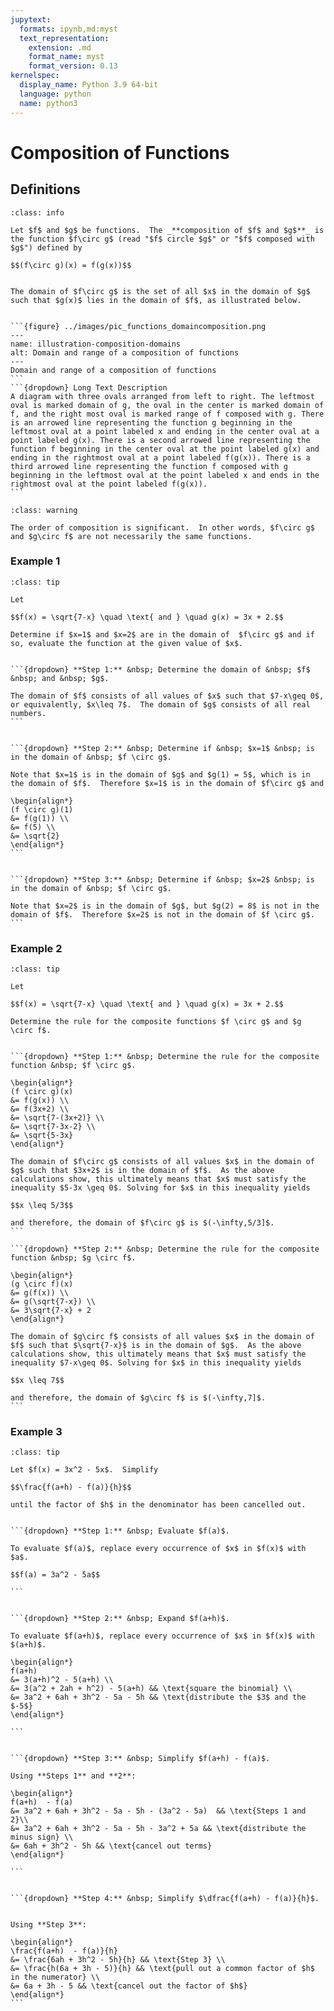 ```yaml
---
jupytext:
  formats: ipynb,md:myst
  text_representation:
    extension: .md
    format_name: myst
    format_version: 0.13
kernelspec:
  display_name: Python 3.9 64-bit
  language: python
  name: python3
---
```

# Composition of Functions

## Definitions

````{admonition} Definition
:class: info

Let $f$ and $g$ be functions.  The _**composition of $f$ and $g$**_ is the function $f\circ g$ (read "$f$ circle $g$" or "$f$ composed with $g$") defined by

$$(f\circ g)(x) = f(g(x))$$


The domain of $f\circ g$ is the set of all $x$ in the domain of $g$ such that $g(x)$ lies in the domain of $f$, as illustrated below.


```{figure} ../images/pic_functions_domaincomposition.png
---
name: illustration-composition-domains
alt: Domain and range of a composition of functions
---
Domain and range of a composition of functions
```
```{dropdown} Long Text Description
A diagram with three ovals arranged from left to right. The leftmost oval is marked domain of g, the oval in the center is marked domain of f, and the right most oval is marked range of f composed with g. There is an arrowed line representing the function g beginning in the leftmost oval at a point labeled x and ending in the center oval at a point labeled g(x). There is a second arrowed line representing the function f beginning in the center oval at the point labeled g(x) and ending in the rightmost oval at a point labeled f(g(x)). There is a third arrowed line representing the function f composed with g beginning in the leftmost oval at the point labeled x and ends in the rightmost oval at the point labeled f(g(x)).
```
````

```{admonition} Important
:class: warning

The order of composition is significant.  In other words, $f\circ g$ and $g\circ f$ are not necessarily the same functions.
```


### Example 1
````{admonition} The composition of functions
:class: tip

Let 

$$f(x) = \sqrt{7-x} \quad \text{ and } \quad g(x) = 3x + 2.$$  

Determine if $x=1$ and $x=2$ are in the domain of  $f\circ g$ and if so, evaluate the function at the given value of $x$.


```{dropdown} **Step 1:** &nbsp; Determine the domain of &nbsp; $f$ &nbsp; and &nbsp; $g$.

The domain of $f$ consists of all values of $x$ such that $7-x\geq 0$, or equivalently, $x\leq 7$.  The domain of $g$ consists of all real numbers.
```


```{dropdown} **Step 2:** &nbsp; Determine if &nbsp; $x=1$ &nbsp; is in the domain of &nbsp; $f \circ g$.

Note that $x=1$ is in the domain of $g$ and $g(1) = 5$, which is in the domain of $f$.  Therefore $x=1$ is in the domain of $f\circ g$ and 

\begin{align*}
(f \circ g)(1) 
&= f(g(1)) \\
&= f(5) \\
&= \sqrt{2}
\end{align*}
```


```{dropdown} **Step 3:** &nbsp; Determine if &nbsp; $x=2$ &nbsp; is in the domain of &nbsp; $f \circ g$.

Note that $x=2$ is in the domain of $g$, but $g(2) = 8$ is not in the domain of $f$.  Therefore $x=2$ is not in the domain of $f \circ g$.
```
````


### Example 2
````{admonition} The composition of functions
:class: tip

Let 

$$f(x) = \sqrt{7-x} \quad \text{ and } \quad g(x) = 3x + 2.$$  

Determine the rule for the composite functions $f \circ g$ and $g \circ f$. 


```{dropdown} **Step 1:** &nbsp; Determine the rule for the composite function &nbsp; $f \circ g$. 

\begin{align*}
(f \circ g)(x)
&= f(g(x)) \\
&= f(3x+2) \\
&= \sqrt{7-(3x+2)} \\
&= \sqrt{7-3x-2} \\
&= \sqrt{5-3x}
\end{align*}

The domain of $f\circ g$ consists of all values $x$ in the domain of $g$ such that $3x+2$ is in the domain of $f$.  As the above calculations show, this ultimately means that $x$ must satisfy the inequality $5-3x \geq 0$. Solving for $x$ in this inequality yields

$$x \leq 5/3$$

and therefore, the domain of $f\circ g$ is $(-\infty,5/3]$.
```

```{dropdown} **Step 2:** &nbsp; Determine the rule for the composite function &nbsp; $g \circ f$.  

\begin{align*}
(g \circ f)(x)
&= g(f(x)) \\
&= g(\sqrt{7-x}) \\
&= 3\sqrt{7-x} + 2
\end{align*}

The domain of $g\circ f$ consists of all values $x$ in the domain of $f$ such that $\sqrt{7-x}$ is in the domain of $g$.  As the above calculations show, this ultimately means that $x$ must satisfy the inequality $7-x\geq 0$. Solving for $x$ in this inequality yields

$$x \leq 7$$

and therefore, the domain of $g\circ f$ is $(-\infty,7]$.
```
````


### Example 3

````{admonition} Simplify a difference quotient
:class: tip

Let $f(x) = 3x^2 - 5x$.  Simplify 

$$\frac{f(a+h) - f(a)}{h}$$

until the factor of $h$ in the denominator has been cancelled out.


```{dropdown} **Step 1:** &nbsp; Evaluate $f(a)$.

To evaluate $f(a)$, replace every occurrence of $x$ in $f(x)$ with $a$.

$$f(a) = 3a^2 - 5a$$

```


```{dropdown} **Step 2:** &nbsp; Expand $f(a+h)$.

To evaluate $f(a+h)$, replace every occurrence of $x$ in $f(x)$ with $(a+h)$.

\begin{align*}
f(a+h) 
&= 3(a+h)^2 - 5(a+h) \\
&= 3(a^2 + 2ah + h^2) - 5(a+h) && \text{square the binomial} \\
&= 3a^2 + 6ah + 3h^2 - 5a - 5h && \text{distribute the $3$ and the $-5$} 
\end{align*}

```


```{dropdown} **Step 3:** &nbsp; Simplify $f(a+h) - f(a)$.

Using **Steps 1** and **2**:

\begin{align*}
f(a+h)  - f(a)
&= 3a^2 + 6ah + 3h^2 - 5a - 5h - (3a^2 - 5a)  && \text{Steps 1 and 2}\\
&= 3a^2 + 6ah + 3h^2 - 5a - 5h - 3a^2 + 5a && \text{distribute the minus sign} \\
&= 6ah + 3h^2 - 5h && \text{cancel out terms} 
\end{align*}

```


```{dropdown} **Step 4:** &nbsp; Simplify $\dfrac{f(a+h) - f(a)}{h}$.


Using **Step 3**:

\begin{align*}
\frac{f(a+h)  - f(a)}{h}
&= \frac{6ah + 3h^2 - 5h}{h} && \text{Step 3} \\
&= \frac{h(6a + 3h - 5)}{h} && \text{pull out a common factor of $h$ in the numerator} \\
&= 6a + 3h - 5 && \text{cancel out the factor of $h$}
\end{align*}
```

````